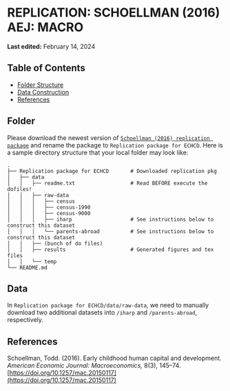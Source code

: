 # REPLICATION: SCHOELLMAN (2016) AEJ: MACRO
**Last edited:** February 14, 2024

## Table of Contents

- [Folder Structure](#Folder)
- [Data Construction](#Data)
- [References](#References)
  

## Folder 

Please download the newest version of [`Schoellman (2016) replication package`](https://www.openicpsr.org/openicpsr/project/114117/version/V2/view) and rename the package to `Replication package for ECHCD`. Here is a sample directory structure that your local folder may look like:

    . 
    ├── Replication package for ECHCD       # Downloaded replication pkg 
    │   ├── data   
    │   │   ├── readme.txt                  # Read BEFORE execute the dofiles!
    │   │   ├── raw-data                      
    │   │   │   ├── census
    │   │   │   ├── census-1990
    │   │   │   ├── census-9000
    │   │   │   ├── iharp                   # See instructions below to construct this dataset
    │   │   │   └── parents-abroad          # See instructions below to construct this dataset
    │   │   ├── (bunch of do files)  
    │   │   ├── results                     # Generated figures and tex files 
    │   │   └── temp                        
    └── README.md

## Data 

In `Replication package for ECHCD/data/raw-data`, we need to manually download two additional datasets into `/iharp` and `/parents-abroad`, respectively.

## References

Schoellman, Todd. (2016). Early childhood human capital and development. _American Economic Journal: Macroeconomics,_ 8(3), 145–74. [https://doi.org/10.1257/mac.20150117](https://doi.org/10.1257/mac.20150117)
